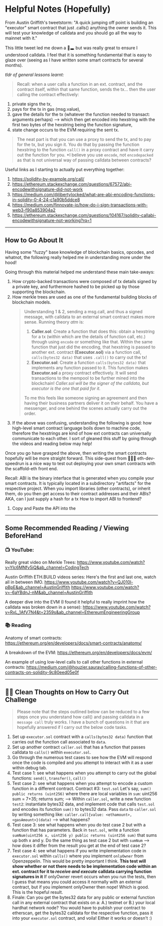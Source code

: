 # Helpful Notes (Hopefully)

From Austin Griffith's tweetstorm: "A quick jumping off point is building an "executor" smart contract that just .calls() anything the owner sends it.
This will test your knowledge of calldata and you should go all the way to mainnet with it."

This little tweet led me down a 🐇🕳 but was really great to ensure I understood calldata. I feel that it is something fundamental that is easy to glaze over (seeing as I have written some smart contracts for several months).

_tldr of general lessons learnt:_

> Recall: when a user calls a function in an ext. contract, and the contract itself, within that same function, sends the tx... then the user calling the contract effectively:

1. private signs the tx,
2. pays for the tx in gas (msg.value),
3. gave the details for the tx (whatever the function needed to transact: arguments perhaps) --> which then get encoded into hexstring with the first two bytes of the hexstring being the function signature,
4. state change occurs to the EVM requiring the sent tx.

> The neat part is that you can use a proxy to send the tx, and to pay for the tx, but you sign it. You do that by passing the function hexstring to the function `call()` in a proxy contract and have it carry out the function for you. \*I believe you use `encode`, not `encodepacked` as that is not universal way of passing calldata between contracts?

Useful links as I starting to actually put everything together:

1. https://solidity-by-example.org/call/
2. https://ethereum.stackexchange.com/questions/67572/abi-encodewithsignature-did-not-work
3. https://medium.com/@libertylocked/what-are-abi-encoding-functions-in-solidity-0-4-24-c1a90b5ddce8
4. https://medium.com/finnovate-io/how-do-i-sign-transactions-with-web3-f90a853904a2
5. https://ethereum.stackexchange.com/questions/104167/solidity-callabi-encodewithsignature-not-working?rq=1

---

## How to Go About It

Having some "fuzzy" base knowledge of blockchain basics, opcodes, and whatnot, the following really helped me in understanding more under the hood!

Going through this material helped me understand these main take-aways:

1. How crypto-backed transactions were composed of tx details signed by a private key, and furthermore hashed to be picked up by those supporting the blockchain.
2. How merkle trees are used as one of the fundamental building blocks of blockchain models.
   > Understanding 1 & 2, sending a msg.call, and thus a signed message, with calldata to an external smart contract makes more sense. Running theory _atm_ is:
   >
   > 1. **Caller.sol**: Create a function that does this: obtain a hexstring for a tx (within which are the details of function call, etc.) through using `encode` or something like that. Within the same function that just did the encoding, that hexstring is passed to another ext. contract **(Executor.sol)** via a function call, `calls(bytes32 data)` that uses `.call()` to carry out the tx!
   > 2. **Executor.sol**: Create a function `calls(bytes32 data)` that implements any function passed to it. This function makes **Executor.sol** a proxy contract effectively. It will send transactions to the mempool to be further mined into the blockchain! _Caller.sol will be the signer of the calldata, but executor is the one that paid for it._
   >
   > To me this feels like someone signing an agreement and then having their business partners deliver it on their behalf. You have a messenger, and one behind the scenes actually carry out the order.
3. If the above was confusing, understanding the following is good: how high-level smart contract language boils down to machine code, therefore the hexstrings are kind of how ext contracts can universally communicate to each other. I sort of gleaned this stuff by going through the videos and reading below may help!

Once you go have grasped the above, then writing the smart contracts hopefully will be more straight forward. This side-quest from 🏃🏻‍♂️ eth-dev-speedrun is a nice way to test out deploying your own smart contracts with the scaffold-eth front end.

Recall:
ABI is the binary interface that is generated when you compile your smart contracts. It is typically located in a subdirectory "artifacts" for the respective project. When you import libraries (other contracts), or inherit them, do you then get access to their contract addresses and their ABIs? AKA, can I just supply a hash for a tx
How to import ABI to frontend?

1. Copy and Paste the API into the

---

## Some Recommended Reading / Viewing BeforeHand

### 📺 YouTube:

Really great video on Merkle Trees: https://www.youtube.com/watch?v=YIc6MNfv5iQ&ab_channel=CodingTech

Austin Griffith ETH.BUILD videos series: Here's the first and last one, watch all in between IMO.
https://www.youtube.com/watch?v=QJ010l-pBpE&ab_channel=AustinGriffith
https://www.youtube.com/watch?v=-6aYBdnJ-nM&ab_channel=AustinGriffith

A deeper dive into the EVM (I found it helpful to really imprint how the calldata was broken down in a sense): https://www.youtube.com/watch?v=RxL_1AfV7N4&t=2359s&ab_channel=EthereumEngineeringGroup

### 📚 Reading

Anatomy of smart contracts: https://ethereum.org/en/developers/docs/smart-contracts/anatomy/

A breakdown of the EVM: https://ethereum.org/en/developers/docs/evm/

An example of using low-level calls to call other functions in external contracts: https://medium.com/@houzier.saurav/calling-functions-of-other-contracts-on-solidity-9c80eed05e0f

---

## 💪🏼 Clean Thoughts on How to Carry Out Challenge

> Please note that the steps outlined below can be reduced to a few steps once you understand how call() and passing calldata in a `message call` truly works. I have a bunch of questions in it that are hopefully answered if I carry out the below code tasks.

1. Set up `executor.sol` contract with a `calls(bytes32 data)` function that carries out the function call associated to `data`.
2. Set up another contract `caller.sol` that has a function that passes calldata to `calls()` within `executor.sol`.
3. Go through the numerous test cases to see how the EVM will respond once the code is compiled and you attempt to interact with it as a user within debug tab.
4. Test case 1: see what happens when you attempt to carry out the global functions: `send()`, `transfer()`, `call()`
5. Test case 2: see what happens when you attempt to encode a custom function in a different contract. Contract #3: `test.sol` Let's say, `sum() public returns (uint256)` where there are local variables in `sum`: uint256 sum = 7+35; returns sum; --> Within `caller.sol`, write a new function `test2`: instantiate bytes32 data, and implement code that calls `test.sol` and encodes its function `sum()` to bytes32 data. Pass `data` to `caller.sol` by writing something like: `caller.call{value: <ethamount>, <gasAmount>}(data)` --> what happens?
6. Test case 3: see what happens when you do test case 2 but with a function that has parameters. Back in `test.sol`, write a function `sumNum(uint256 x, uint256 y) public returns (uint256 sum)` that sums up both x and y. Do the same thing as test case 2 but with `sumNum` --> how does it differ from the result you get at the end of test case 2?
7. Test case 4: see what happens if you write implementation code in `executor.sol` within `calls()` where you implement `onlyOwner` from Openzeppelin. This would be pretty important I think. **This test will show whether or not there needs to be implementation code within an ext. contract for it to _receive and execute_ calldata carrying function signatures in it** If onlyOwner revert occurs when you run the tests, then I guess that means you could access it normally with an external contract, but if you implement onlyOwner then nope! Which is good. This is the hopeful result.
8. Finale: Can you get the bytes32 data for any public or external function call in any external contract that exists on a: A.) testnet or B.) your local hardhat network node? You would have to publish your contract to etherscan, get the bytes32 calldata for the respective function, pass it into your `executor.sol` contract, and voila! Either it works or doesn't :)
